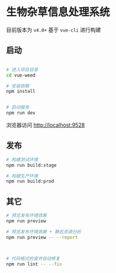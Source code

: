 # 生物杂草信息处理系统




目前版本为 `v4.0+` 基于 `vue-cli` 进行构建



## 启动

```bash

# 进入项目目录
cd vue-weed

# 安装依赖
npm install


# 启动服务
npm run dev
```

浏览器访问 [http://localhost:9528](http://localhost:9528)

## 发布

```bash
# 构建测试环境
npm run build:stage

# 构建生产环境
npm run build:prod
```

## 其它

```bash
# 预览发布环境效果
npm run preview

# 预览发布环境效果 + 静态资源分析
npm run preview -- --report



# 代码格式检查并自动修复
npm run lint -- --fix
```

